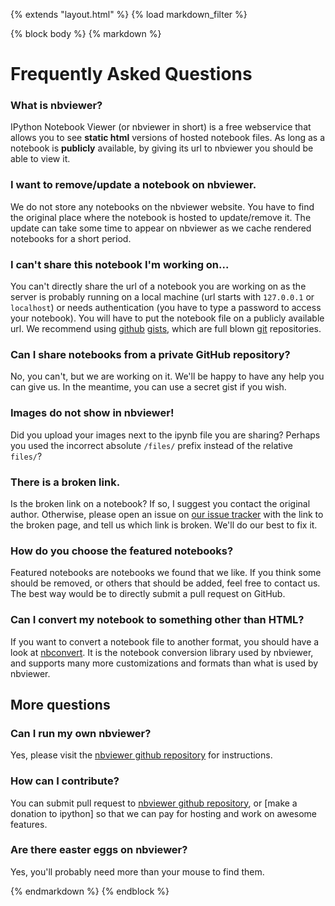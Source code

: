 {% extends "layout.html" %}
{% load markdown_filter %}

{% block body %}
{% markdown %}

# Frequently Asked Questions

### What is nbviewer?

IPython Notebook Viewer (or nbviewer in short) is a free webservice that allows you
to see **static html** versions of hosted notebook files.
As long as a notebook is **publicly** available,
by giving its url to nbviewer you should be able to view it.

### I want to remove/update a notebook on nbviewer.

We do not store any notebooks on the nbviewer website.
You have to find the original place where the notebook is hosted to update/remove it.
The update can take some time to appear on nbviewer as we cache rendered
notebooks for a short period.

### I can't share this notebook I'm working on...

You can't directly share the url of a notebook you are working on as the server is
probably running on a local machine (url starts with `127.0.0.1` or `localhost`)
or needs authentication (you have to type a password to access your notebook).
You will have to put the notebook file on a publicly available url.
We recommend using [github](https://github.com) [gists](https://gist.github.com),
which are full blown [git](http://git-scm.com/) repositories.

### Can I share notebooks from a private GitHub repository?

No, you can't, but we are working on it. We'll be happy to have any help you can give us.
In the meantime, you can use a secret gist if you wish.

### Images do not show in nbviewer!

Did you upload your images next to the ipynb file you are sharing? Perhaps
you used the incorrect absolute `/files/` prefix instead of the relative `files/`?

### There is a broken link.

Is the broken link on a notebook? If so, I suggest you contact the original author.
Otherwise, please open an issue on [our issue tracker](https://github.com/ipython/nbviewer/issues)
with the link to the broken page, and tell us which link is broken.
We'll do our best to fix it.

### How do you choose the featured notebooks?

Featured notebooks are notebooks we found that we like. If you think some
should be removed, or others that should be added, feel free to contact us.
The best way would be to directly submit a pull request on GitHub.

### Can I convert my notebook to something other than HTML?

If you want to convert a notebook file to another format,
you should have a look at [nbconvert](https://github.com/ipython/nbconvert).
It is the notebook conversion library used by nbviewer,
and supports many more customizations and formats than what is used by nbviewer.

## More questions

### Can I run my own nbviewer?

Yes, please visit the [nbviewer github repository](https://github.com/ipython/nbviewer) for instructions.

### How can I contribute?

You can submit pull request to [nbviewer github repository](https://github.com/ipython/nbviewer),
or [make a donation to ipython] so that we can pay for hosting and work on awesome features.

### Are there easter eggs on nbviewer?

Yes, you'll probably need more than your mouse to find them.


{% endmarkdown %}
{% endblock %}
